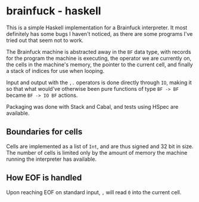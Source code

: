 # brainfuck - haskell

This is a simple Haskell implementation for a Brainfuck interpreter. It most
definitely has some bugs I haven't noticed, as there are some programs I've
tried out that seem not to work.

The Brainfuck machine is abstracted away in the `BF` data type, with records
for the program the machine is executing, the operator we are currently on, the
cells in the machine's memory, the pointer to the current cell, and finally a
stack of indices for use when looping.

Input and output with the `,.` operators is done directly through `IO`, making
it so that what would've otherwise been pure functions of type `BF -> BF`
became `BF -> IO BF` actions.

Packaging was done with Stack and Cabal, and tests using HSpec are available.

## Boundaries for cells

Cells are implemented as a list of `Int`, and are thus signed and 32 bit in
size. The number of cells is limited only by the amount of memory the machine
running the interpreter has available.

## How EOF is handled

Upon reaching EOF on standard input, `,` will read `0` into the current cell.
